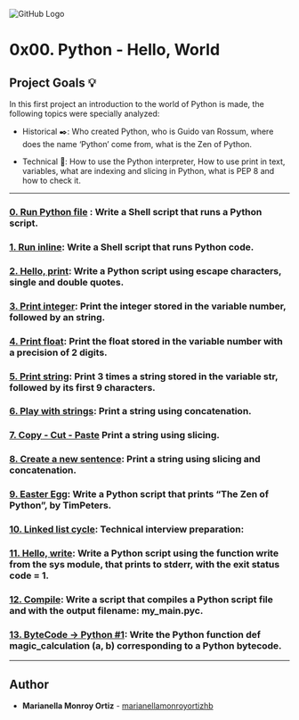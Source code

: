 ![GitHub Logo](/Banner.jpg)
# 0x00. Python - Hello, World

## Project Goals :bulb:
In this first project an introduction to the world of Python is made, the following topics were specially analyzed:
* Historical :black_nib:: Who created Python, who is Guido van Rossum, where does the name ‘Python’ come from, what is the Zen of Python.

* Technical :toolbox:: How to use the Python interpreter, How to use print in text, variables, what are indexing and slicing in Python, what is PEP 8 and how to check it.

---

### [0. Run Python file](./0-run) : Write a Shell script that runs a Python script.


### [1. Run inline](./1-run_inline): Write a Shell script that runs Python code.


### [2. Hello, print](./2-print.py): Write a Python script using escape characters, single and double quotes.


### [3. Print integer](./3-print_number.py): Print the integer stored in the variable number, followed by an string.


### [4. Print float](./4-print_float.py): Print the float stored in the variable number with a precision of 2 digits.


### [5. Print string](./5-print_string.py): Print 3 times a string stored in the variable str, followed by its first 9 characters.


### [6. Play with strings](./6-concat.py): Print a string using concatenation.


### [7. Copy - Cut - Paste](./7-edges.py) Print a string using slicing.


### [8. Create a new sentence](./8-concat_edges.py): Print a string using slicing and concatenation.


### [9. Easter Egg](./9-easter_egg.py): Write a Python script that prints “The Zen of Python”, by TimPeters.


### [10. Linked list cycle](./10-check_cycle.c): Technical interview preparation:


### [11. Hello, write](./100-write.py): Write a Python script using the function write from the sys module, that prints to stderr, with the exit status code = 1.


### [12. Compile](./101-compile): Write a script that compiles a Python script file and with the output filename: my_main.pyc.

### [13. ByteCode -> Python #1](./102-magic_calculation.py): Write the Python function def magic_calculation (a, b) corresponding to a Python bytecode.

---

## Author
* **Marianella Monroy Ortiz** - [marianellamonroyortizhb](https://github.com/marianellamonroyortizhb)
